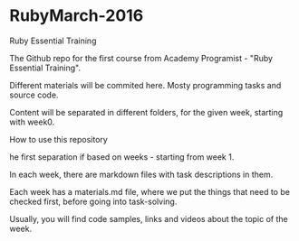 # RubyMarch-2016
Ruby Essential Training

The Github repo for the first course from Academy Programist - "Ruby Essential Training".

Different materials will be commited here. Mosty programming tasks and source code.

Content will be separated in different folders, for the given week, starting with week0.

How to use this repository

he first separation if based on weeks - starting from week 1.

In each week, there are markdown files with task descriptions in them.

Each week has a materials.md file, where we put the things that need to be checked first, before going into task-solving.

Usually, you will find code samples, links and videos about the topic of the week.
